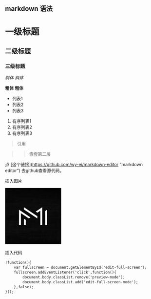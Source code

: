 ## markdown 语法

# 一级标题
## 二级标题
### 三级标题

*斜体*
_斜体_

**粗体**
__粗体__



* 列表1
* 列表2
* 列表3


1. 有序列表1
1. 有序列表2
1. 有序列表3

> 引用

>> 嵌套第二层

点 [这个链接](https://github.com/wy-ei/markdown-editor “markdown editor”)  去github查看源代码。

插入图片

![markdown](static/md.jpg)

插入代码

```
!function(){
	var fullscreen = document.getElementById('edit-full-screen');
	fullscreen.addEventListener('click',function(){
		document.body.classList.remove('preview-mode');
		document.body.classList.add('edit-full-screen-mode');
	},false);
}();

```
